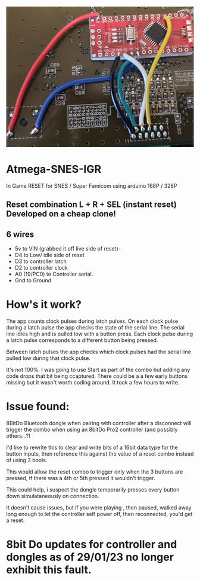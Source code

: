 ![alt text](InstallationIGRSNES.png)
# Atmega-SNES-IGR
In Game RESET for SNES / Super Famicom using arduino 168P / 328P

## Reset combination L + R + SEL (instant reset) Developed on a cheap clone!

##  6 wires 

  - 5v to VIN (grabbed it off live side of reset)- 
  - D4 to Low/ idle side of reset
  - D3 to controller latch
  - D2 to controller clock
  - A0 (19/PC0) to Controller serial.
  - Gnd to Ground

 # How's it work?

The app counts clock pulses during latch pulses.
On each clock pulse during a latch pulse the app 
checks the state of the serial line. The serial 
line idles high and is pulled low with a button press.
Each clock pulse during a latch pulse corresponds to
a different button being pressed.

Between latch pulses the app checks which clock
pulses had the serial line pulled low during that 
clock pulse. 

It's not 100%. I was going to use Start as part 
of the combo but adding any code drops that bit being
ccaptured. There could be a a few early buttons 
missing but it wasn't worth coding around. It took a few 
hours to write.



 # Issue found: 

8BitDo Bluetooth dongle when pairing with controller after a disconnect will trigger the combo when using an 8bitDo Pro2 controller (and possibly others...?)

I'd like to rewrite this to clear and write bits of a 16bit data type for the button inputs, then reference this against the value of a reset combo instead of using 3 bools.

This would allow the reset combo to trigger only when the 3 buttons are pressed, if there was a 4th or 5th pressed it wouldn't trigger.

This could help, i suspect the dongle temporarily presses every button down simulataneously on connection.

It doesn't cause issues, but if you were playing , then paused, walked away long enough to let the controller self power off, then reconnected, you'd get a reset.

# 8bit Do updates for controller and dongles as of 29/01/23 no longer exhibit this fault. 
